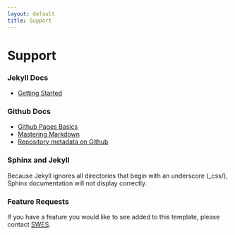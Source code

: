```yaml
---
layout: default
title: Support
---
```


# Support

### Jekyll Docs
* [Getting Started](https://jekyllrb.com/docs/)

### Github Docs
* [Github Pages Basics](https://help.github.com/en/categories/github-pages-basics)
* [Mastering Markdown](https://guides.github.com/features/mastering-markdown/)
* [Repository metadata on Github](https://help.github.com/en/articles/repository-metadata-on-github-pages)

### Sphinx and Jekyll

Because Jekyll ignores all directories that begin with an underscore (_css/), Sphinx documentation will not display correctly.

### Feature Requests

If you have a feature you would like to see added to this template, please contact [SWES](swes@ucar.edu).